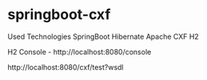 # springboot-cxf

Used Technologies SpringBoot Hibernate Apache CXF H2


H2 Console - http://localhost:8080/console


http://localhost:8080/cxf/test?wsdl
